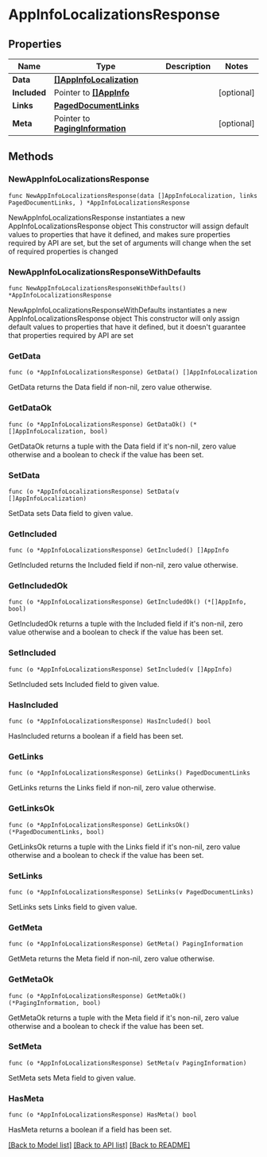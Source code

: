 # AppInfoLocalizationsResponse

## Properties

Name | Type | Description | Notes
------------ | ------------- | ------------- | -------------
**Data** | [**[]AppInfoLocalization**](AppInfoLocalization.md) |  | 
**Included** | Pointer to [**[]AppInfo**](AppInfo.md) |  | [optional] 
**Links** | [**PagedDocumentLinks**](PagedDocumentLinks.md) |  | 
**Meta** | Pointer to [**PagingInformation**](PagingInformation.md) |  | [optional] 

## Methods

### NewAppInfoLocalizationsResponse

`func NewAppInfoLocalizationsResponse(data []AppInfoLocalization, links PagedDocumentLinks, ) *AppInfoLocalizationsResponse`

NewAppInfoLocalizationsResponse instantiates a new AppInfoLocalizationsResponse object
This constructor will assign default values to properties that have it defined,
and makes sure properties required by API are set, but the set of arguments
will change when the set of required properties is changed

### NewAppInfoLocalizationsResponseWithDefaults

`func NewAppInfoLocalizationsResponseWithDefaults() *AppInfoLocalizationsResponse`

NewAppInfoLocalizationsResponseWithDefaults instantiates a new AppInfoLocalizationsResponse object
This constructor will only assign default values to properties that have it defined,
but it doesn't guarantee that properties required by API are set

### GetData

`func (o *AppInfoLocalizationsResponse) GetData() []AppInfoLocalization`

GetData returns the Data field if non-nil, zero value otherwise.

### GetDataOk

`func (o *AppInfoLocalizationsResponse) GetDataOk() (*[]AppInfoLocalization, bool)`

GetDataOk returns a tuple with the Data field if it's non-nil, zero value otherwise
and a boolean to check if the value has been set.

### SetData

`func (o *AppInfoLocalizationsResponse) SetData(v []AppInfoLocalization)`

SetData sets Data field to given value.


### GetIncluded

`func (o *AppInfoLocalizationsResponse) GetIncluded() []AppInfo`

GetIncluded returns the Included field if non-nil, zero value otherwise.

### GetIncludedOk

`func (o *AppInfoLocalizationsResponse) GetIncludedOk() (*[]AppInfo, bool)`

GetIncludedOk returns a tuple with the Included field if it's non-nil, zero value otherwise
and a boolean to check if the value has been set.

### SetIncluded

`func (o *AppInfoLocalizationsResponse) SetIncluded(v []AppInfo)`

SetIncluded sets Included field to given value.

### HasIncluded

`func (o *AppInfoLocalizationsResponse) HasIncluded() bool`

HasIncluded returns a boolean if a field has been set.

### GetLinks

`func (o *AppInfoLocalizationsResponse) GetLinks() PagedDocumentLinks`

GetLinks returns the Links field if non-nil, zero value otherwise.

### GetLinksOk

`func (o *AppInfoLocalizationsResponse) GetLinksOk() (*PagedDocumentLinks, bool)`

GetLinksOk returns a tuple with the Links field if it's non-nil, zero value otherwise
and a boolean to check if the value has been set.

### SetLinks

`func (o *AppInfoLocalizationsResponse) SetLinks(v PagedDocumentLinks)`

SetLinks sets Links field to given value.


### GetMeta

`func (o *AppInfoLocalizationsResponse) GetMeta() PagingInformation`

GetMeta returns the Meta field if non-nil, zero value otherwise.

### GetMetaOk

`func (o *AppInfoLocalizationsResponse) GetMetaOk() (*PagingInformation, bool)`

GetMetaOk returns a tuple with the Meta field if it's non-nil, zero value otherwise
and a boolean to check if the value has been set.

### SetMeta

`func (o *AppInfoLocalizationsResponse) SetMeta(v PagingInformation)`

SetMeta sets Meta field to given value.

### HasMeta

`func (o *AppInfoLocalizationsResponse) HasMeta() bool`

HasMeta returns a boolean if a field has been set.


[[Back to Model list]](../README.md#documentation-for-models) [[Back to API list]](../README.md#documentation-for-api-endpoints) [[Back to README]](../README.md)


